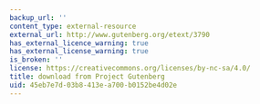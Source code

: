 ```yaml
---
backup_url: ''
content_type: external-resource
external_url: http://www.gutenberg.org/etext/3790
has_external_licence_warning: true
has_external_license_warning: true
is_broken: ''
license: https://creativecommons.org/licenses/by-nc-sa/4.0/
title: download from Project Gutenberg
uid: 45eb7e7d-03b8-413e-a700-b0152be4d02e
---
```

